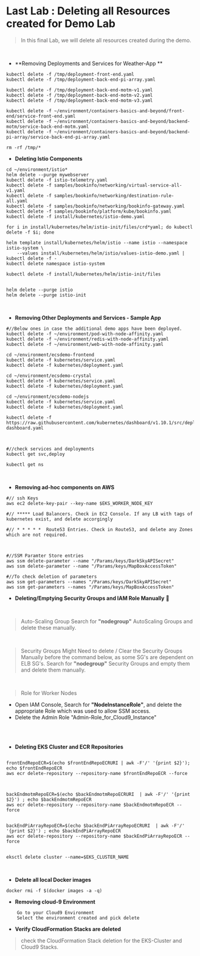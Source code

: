# Last Lab : Deleting all Resources created for Demo Lab

> In this final Lab, we will delete all resources created during the demo.


</br>

* **Removing Deployments and Services for Weather-App **
```
kubectl delete -f /tmp/deployment-front-end.yaml             
kubectl delete -f /tmp/deployment-back-end-pi-array.yaml 

kubectl delete -f /tmp/deployment-back-end-motm-v1.yaml
kubectl delete -f /tmp/deployment-back-end-motm-v2.yaml
kubectl delete -f /tmp/deployment-back-end-motm-v3.yaml

kubectl delete -f ~/environment/containers-basics-and-beyond/front-end/service-front-end.yaml 
kubectl delete -f ~/environment/containers-basics-and-beyond/backend-motm/service-back-end-motm.yaml 
kubectl delete -f ~/environment/containers-basics-and-beyond/backend-pi-array/service-back-end-pi-array.yaml 

rm -rf /tmp/*
```

* **Deleting Istio Components**

```
cd ~/environment/istio*
helm delete --purge mywebserver
kubectl delete -f istio-telemetry.yaml
kubectl delete -f samples/bookinfo/networking/virtual-service-all-v1.yaml
kubectl delete -f samples/bookinfo/networking/destination-rule-all.yaml
kubectl delete -f samples/bookinfo/networking/bookinfo-gateway.yaml
kubectl delete -f samples/bookinfo/platform/kube/bookinfo.yaml
kubectl delete -f install/kubernetes/istio-demo.yaml

for i in install/kubernetes/helm/istio-init/files/crd*yaml; do kubectl delete -f $i; done

helm template install/kubernetes/helm/istio --name istio --namespace istio-system \
    --values install/kubernetes/helm/istio/values-istio-demo.yaml | kubectl delete -f -
kubectl delete namespace istio-system

kubectl delete -f install/kubernetes/helm/istio-init/files


helm delete --purge istio
helm delete --purge istio-init

```
</br>

* **Removing Other Deployments and Services - Sample App**
```
#//Below ones in case the additional demo apps have been deployed.
kubectl delete -f ~/environment/pod-with-node-affinity.yaml
kubectl delete -f ~/environment/redis-with-node-affinity.yaml
kubectl delete -f ~/environment/web-with-node-affinity.yaml

cd ~/environment/ecsdemo-frontend
kubectl delete -f kubernetes/service.yaml
kubectl delete -f kubernetes/deployment.yaml

cd ~/environment/ecsdemo-crystal
kubectl delete -f kubernetes/service.yaml
kubectl delete -f kubernetes/deployment.yaml

cd ~/environment/ecsdemo-nodejs
kubectl delete -f kubernetes/service.yaml
kubectl delete -f kubernetes/deployment.yaml

kubectl delete -f https://raw.githubusercontent.com/kubernetes/dashboard/v1.10.1/src/deploy/recommended/kubernetes-dashboard.yaml



#//check services and deployments
kubectl get svc,deploy

kubectl get ns

```

</br>


* **Removing ad-hoc components on AWS**
```
#// ssh Keys
aws ec2 delete-key-pair --key-name $EKS_WORKER_NODE_KEY

#// ***** Load Balancers. Check in EC2 Console. If any LB with tags of kubernetes exist, and delete accorgingly

#// * * * * *  Route53 Entries. Check in Route53, and delete any Zones which are not required.



#//SSM Paramter Store entries
aws ssm delete-parameter --name "/Params/keys/DarkSkyAPISecret"
aws ssm delete-parameter --name "/Params/keys/MapBoxAccessToken"

#//To check deletion of parameters
aws ssm get-parameters --names "/Params/keys/DarkSkyAPISecret"
aws ssm get-parameters --names "/Params/keys/MapBoxAccessToken"
```

* **Deleting/Emptying Security Groups and IAM Role Manually** :triangular_flag_on_post: 
</br>


>Auto-Scaling Group
Search for **"nodegroup"** AutoScaling Groups and delete these manually.

</br>


>Security Groups
Might Need to delete / Clear the Security Groups Manually before the command below, as some SG's are dependent on ELB SG's.
Search for **"nodegroup"** Security Groups and empty them and delete them manually.

</br>


>Role for Worker Nodes
* Open IAM Console, Search for **"NodeInstanceRole"**, and delete the appropriate Role which was used to allow SSM access.
* Delete the Admin Role "Admin-Role_for_Cloud9_Instance"


</br>
</br>

* **Deleting EKS Cluster and ECR Repositories**
```

frontEndRepoECR=$(echo $frontEndRepoECRURI | awk -F'/' '{print $2}'); echo $frontEndRepoECR
aws ecr delete-repository --repository-name $frontEndRepoECR --force



backEndmotmRepoECR=$(echo $backEndmotmRepoECRURI  | awk -F'/' '{print $2}') ; echo $backEndmotmRepoECR
aws ecr delete-repository --repository-name $backEndmotmRepoECR --force


backEndPiArrayRepoECR=$(echo $backEndPiArrayRepoECRURI  | awk -F'/' '{print $2}') ; echo $backEndPiArrayRepoECR
aws ecr delete-repository --repository-name $backEndPiArrayRepoECR --force


eksctl delete cluster --name=$EKS_CLUSTER_NAME
```

</br>


* **Delete all local Docker images**
```
docker rmi -f $(docker images -a -q)
```

* **Removing cloud-9 Environment**
```
    Go to your Cloud9 Environment
    Select the environment created and pick delete
```


* **Verify CloudFormation Stacks are deleted**
> check the CloudFormation Stack deletion for the EKS-Cluster and Cloud9 Stacks.



